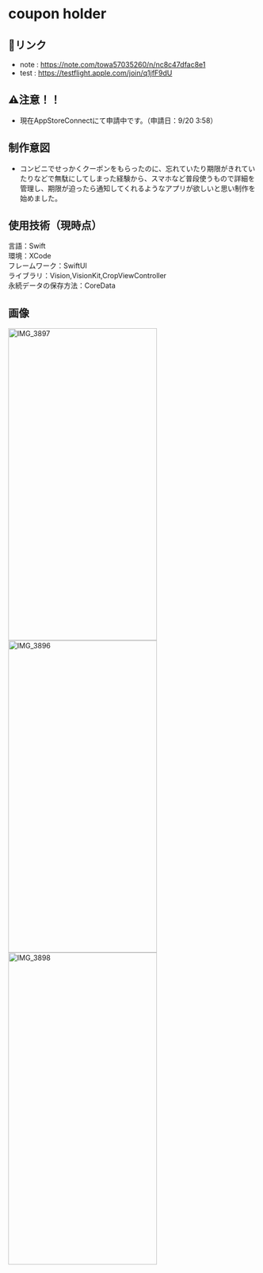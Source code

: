 # coupon holder
## 🔗リンク
- note : https://note.com/towa57035260/n/nc8c47dfac8e1
- test : https://testflight.apple.com/join/q1jfF9dU
## ⚠️注意！！
- 現在AppStoreConnectにて申請中です。（申請日：9/20 3:58）
## 制作意図
- コンビニでせっかくクーポンをもらったのに、忘れていたり期限がきれていたりなどで無駄にしてしまった経験から、スマホなど普段使うもので詳細を管理し、期限が迫ったら通知してくれるようなアプリが欲しいと思い制作を始めました。
## 使用技術（現時点）
言語：Swift  
環境：XCode  
フレームワーク：SwiftUI  
ライブラリ：Vision,VisionKit,CropViewController  
永続データの保存方法：CoreData  
## 画像
<img width="300" height="630" alt="IMG_3897" src="https://github.com/user-attachments/assets/702b149b-6da8-46ab-b357-3dc79e5f07ae" /> <img width="300" height="630" alt="IMG_3896" src="https://github.com/user-attachments/assets/77f5d8b8-4834-4caa-b1d4-f66e841215cf" /> <img width="300" height="630" alt="IMG_3898" src="https://github.com/user-attachments/assets/34e17102-7b55-40f9-8f40-06c72002656f" />
